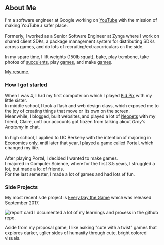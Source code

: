## About Me
I'm a software engineer at Google working on [YouTube](https://www.youtube.com/) with the mission of making YouTube a safer place.
<br>
<br>
Formerly, I worked as a Senior Software Engineer at Zynga where I work on shared client SDKs, a package management system for distributing SDKs across games, and do lots of recruiting/extracurriculars on the side.
<br>
<br>
In my spare time, I lift weights (150lb squat), bake, play trombone, take photos of [succulents](https://www.instagram.com/sakazaki_succulents/), play [games](http://hinasakazaki.com/tags/reviews/), and make [games](http://hinasakazaki.com/tags/games/).

[My resume](../../resume.pdf).

### How I got started
When I was 4, I had my first computer on which I played [Kid Pix](https://en.wikipedia.org/wiki/Kid_Pix) with my little sister. 
<br>
In middle school, I took a flash and web design class, which exposed me to the joy of creating things that move on its own on the screen.
<br>
Meanwhile, I blogged, built websites, and played a lot of [Neopets](http://www.neopets.com/) with my friend, Claire, until our accounts got frozen from talking about _Grey's Anatomy_ in chat.
<br>
<br>
In high school, I applied to UC Berkeley with the intention of majoring in Economics only, until later that year, I played a game called Portal, which changed my life.
<br>
<br>
After playing Portal, I decided I wanted to make games. 
<br>
I majored in Computer Science, where for the first 3.5 years, I struggled a lot, but made a lot of friends.
<br>
For the last semester, I made a lot of games and had lots of fun.

### Side Projects
My most recent side project is [Every Day the Game](https://github.com/hinasakazaki/EveryDayTheGame) which was released September 2017.

![report card](../../img/everyday/reportcard.png)
I documented a lot of my learnings and process in the github repo.

Aside from my proposal game, I like making "cute with a twist" games that explores darker, uglier sides of humanity through cute, bright colored visuals. 